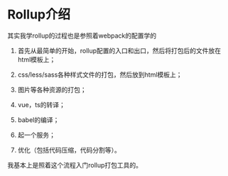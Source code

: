 # Rollup介绍

其实我学rollup的过程也是参照着webpack的配置学的

1. 首先从最简单的开始，rollup配置的入口和出口，然后将打包后的文件放在html模板上；

2. css/less/sass各种样式文件的打包，然后放到html模板上；

3. 图片等各种资源的打包；

4. vue，ts的转译；

5. babel的编译；
6. 起一个服务；
7. 优化（包括代码压缩，代码分割等）。

我基本上是照着这个流程入门rollup打包工具的。



